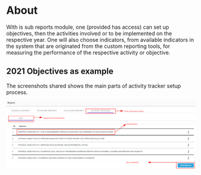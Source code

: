 # About

With is sub reports module, one (provided has access) can set up objectives, then the activities involved or to be implemented on the respective year. One will also choose indicators, from available indicators in the system that are originated from the custom reporting tools, for measuring the performance of the respective activity or objective.

## 2021 Objectives as example

The screenshots shared shows the main parts of activity tracker setup process.

![Activity tracker summary](/img/activity-tracker/activity_tracker_summary.png)
